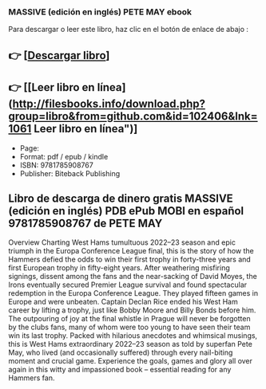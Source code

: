### MASSIVE  (edición en inglés) PETE MAY ebook

Para descargar o leer este libro, haz clic en el botón de enlace de abajo :

## 👉  [**[Descargar libro](http://filesbooks.info/download.php?group=libro&from=github.com&id=102406&lnk=1061 "Descargar libro")**]

## 👉  [**[Leer libro en línea](http://filesbooks.info/download.php?group=libro&from=github.com&id=102406&lnk=1061 Leer libro en línea")**]




* Page: 
* Format: pdf / epub / kindle
* ISBN: 9781785908767
* Publisher: Biteback Publishing

## Libro de descarga de dinero gratis MASSIVE  (edición en inglés) PDB ePub MOBI en español 9781785908767 de PETE MAY

Overview
Charting West Hams tumultuous 2022–23 season and epic triumph in the Europa Conference League final, this is the story of how the Hammers defied the odds to win their first trophy in forty-three years and first European trophy in fifty-eight years. After weathering misfiring signings, dissent among the fans and the near-sacking of David Moyes, the Irons eventually secured Premier League survival and found spectacular redemption in the Europa Conference League. They played fifteen games in Europe and were unbeaten. Captain Declan Rice ended his West Ham career by lifting a trophy, just like Bobby Moore and Billy Bonds before him. The outpouring of joy at the final whistle in Prague will never be forgotten by the clubs fans, many of whom were too young to have seen their team win its last trophy. Packed with hilarious anecdotes and whimsical musings, this is West Hams extraordinary 2022–23 season as told by superfan Pete May, who lived (and occasionally suffered) through every nail-biting moment and crucial game. Experience the goals, games and glory all over again in this witty and impassioned book – essential reading for any Hammers fan.



